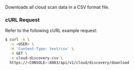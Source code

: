 Downloads all cloud scan data in a CSV format file.

### cURL Request

Refer to the following cURL example request:

```bash
$ curl -k \
  -u <USER> \
  -H 'Content-Type: text/csv' \
  -X GET \
  -o cloud-discovery.csv \
  https://<CONSOLE>:8083/api/v1/cloud/discovery/download
```
